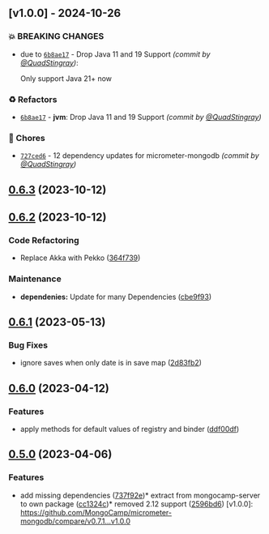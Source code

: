 ## [v1.0.0] - 2024-10-26
### :boom: BREAKING CHANGES
- due to [`6b8ae17`](https://github.com/MongoCamp/micrometer-mongodb/commit/6b8ae174016edcdf6dde6cf56146f9bba9d7a1ec) - Drop Java 11 and 19 Support *(commit by [@QuadStingray](https://github.com/QuadStingray))*:

  Only support Java 21+ now


### :recycle: Refactors
- [`6b8ae17`](https://github.com/MongoCamp/micrometer-mongodb/commit/6b8ae174016edcdf6dde6cf56146f9bba9d7a1ec) - **jvm**: Drop Java 11 and 19 Support *(commit by [@QuadStingray](https://github.com/QuadStingray))*

### :wrench: Chores
- [`727ced6`](https://github.com/MongoCamp/micrometer-mongodb/commit/727ced6995d449e78bc343dba68744573cc325b2) - 12 dependency updates for micrometer-mongodb *(commit by [@QuadStingray](https://github.com/QuadStingray))*


## [0.6.3]() (2023-10-12)

## [0.6.2]() (2023-10-12)


### Code Refactoring

* Replace Akka with Pekko ([364f739](https://github.com/MongoCamp/micrometer-mongodb/commit/364f739b8fbb17a339370469694f5dcffb42da95))

### Maintenance

* **dependenies:** Update for many Dependencies ([cbe9f93](https://github.com/MongoCamp/micrometer-mongodb/commit/cbe9f93aa509300f10f0e1ed865808030cd53676))
## [0.6.1]() (2023-05-13)


### Bug Fixes

* ignore saves when only date is in save map ([2d83fb2](https://github.com/MongoCamp/micrometer-mongodb/commit/2d83fb2d1cc939d6e5c606b804f9f8cbf94a20ba))
## [0.6.0]() (2023-04-12)


### Features

* apply methods for default values of registry and binder ([ddf00df](https://github.com/MongoCamp/micrometer-mongodb/commit/ddf00df3bee48c6632db96b80117eed5fa932b79))
## [0.5.0]() (2023-04-06)


### Features

* add missing dependencies ([737f92e](https://github.com/MongoCamp/micrometer-mongodb/commit/737f92e5cf77964623d7102544e2d4e33c7ecc4f))* extract from mongocamp-server to own package ([cc1324c](https://github.com/MongoCamp/micrometer-mongodb/commit/cc1324c9ac5ddb414127d1515a6ed8dfad907ecd))* removed 2.12 support ([2596bd6](https://github.com/MongoCamp/micrometer-mongodb/commit/2596bd641315e3c134e938cbe0bb3744e57ab884))
[v1.0.0]: https://github.com/MongoCamp/micrometer-mongodb/compare/v0.7.1...v1.0.0
